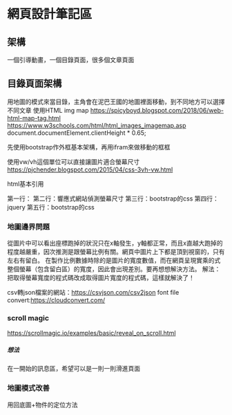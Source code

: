 # 網頁設計筆記區
## 架構
一個引導動畫，一個目錄頁面，很多個文章頁面

## 目錄頁面架構
用地圖的模式來當目錄，主角會在泥巴王國的地圖裡面移動，到不同地方可以選擇不同文章
使用HTML img map
https://spicyboyd.blogspot.com/2018/06/web-html-map-tag.html
https://www.w3schools.com/html/html_images_imagemap.asp
document.documentElement.clientHeight * 0.65;

先使用bootstrap作外框基本架構，再用ifram來做移動的框框

使用vw/vh這個單位可以直接讓圖片適合螢幕尺寸
https://pjchender.blogspot.com/2015/04/css-3vh-vw.html


html基本引用
    <meta charset="utf-8">
    <meta name="viewport" content="width=device-width, initial-scale=1">
    <link href="https://cdn.jsdelivr.net/npm/bootstrap@5.1.3/dist/css/bootstrap.min.css" rel="stylesheet"
        integrity="sha384-1BmE4kWBq78iYhFldvKuhfTAU6auU8tT94WrHftjDbrCEXSU1oBoqyl2QvZ6jIW3" crossorigin="anonymous">
    <script src="https://ajax.googleapis.com/ajax/libs/jquery/1.11.2/jquery.min.js"></script>
    <script src="https://cdn.jsdelivr.net/npm/bootstrap@5.1.1/dist/js/bootstrap.bundle.min.js"
        integrity="sha384-/bQdsTh/da6pkI1MST/rWKFNjaCP5gBSY4sEBT38Q/9RBh9AH40zEOg7Hlq2THRZ"
        crossorigin="anonymous"></script>


第一行：
第二行：響應式網站偵測螢幕尺寸
第三行：bootstrap的css
第四行：jquery
第五行：bootstrap的css

### 地圖邊界問題
從圖片中可以看出座標跑掉的狀況只在x軸發生，y軸都正常，而且x直越大跑掉的程度越嚴重，因次推測是跟螢幕比例有關。網頁中圖片上下都是頂到視窗的，只有左右有留白。
在製作比例數據時除的是圖片的寬度數值，而在網頁呈現實乘的式整個螢幕（包含留白區）的寬度，因此會出現差別。要再想想解決方法。
解法：把取得螢幕寬度的程式碼改成取得圖片寬度的程式碼，這樣就解決了！


csv轉json檔案的網站：https://csvjson.com/csv2json
font file convert:https://cloudconvert.com/



### scroll magic
https://scrollmagic.io/examples/basic/reveal_on_scroll.html

##### 想法
在一開始的訊息區，希望可以是一則一則滑進頁面


### 地圖模式改善
用回底圖+物件的定位方法